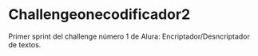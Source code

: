 # Challengeonecodificador2
Primer sprint del challenge número 1 de Alura: Encriptador/Desncriptador de textos.
